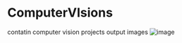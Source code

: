 # ComputerVIsions
contatin computer vision projects
output images
![image](https://github.com/user-attachments/assets/9d4820df-e7b5-4ee1-a7c1-0bd0a1fbc6eb)

